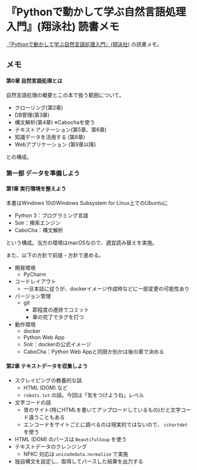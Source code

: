 # 『Pythonで動かして学ぶ自然言語処理入門』(翔泳社) 読書メモ

[『Pythonで動かして学ぶ自然言語処理入門』(翔泳社)](https://www.shoeisha.co.jp/book/detail/9784798156668) の読書メモ。

## メモ

#### 第0章 自然言語処理とは

自然言語処理の概要とこの本で扱う範囲について。

* クローリング(第2章)
* DB管理(第3章)
* 構文解析(第4章) ※Cabochaを使う
* テキストアノテーション(第5章、第6章)
* 知識データを活用する (第8章)
* Webアプリケーション (第9章以降)

との構成。


### 第一部 データを準備しよう

#### 第1章 実行環境を整えよう

本書はWindows 10のWindows Subsystem for Linux上でのUbuntuに

* Python 3：プログラミング言語
* Solr：検索エンジン
* CaboCha：構文解析

という構成。当方の環境はmacOSなので、適宜読み替えを実施。

また、以下の方針で前提・方針で進める。

* 開発環境
    * PyCharm
* コードレイアウト
    * 一旦本誌に従うが、dockerイメージ作成時などに一部変更の可能性あり
* バージョン管理
    *  git
        * 節程度の進捗でコミット
        * 章の完了でタグを打つ
* 動作環境
    * docker
    * Python Web App
    * Solr：dockerの公式イメージ
    * CaboCha：Python Web Appと同居か別かは後の章で決める


#### 第2章 テキストデータを収集しよう

* スクレイピングの教養的な話
    * HTML (DOM) など
    * `robots.txt` の話。今回は「気をつけようね」レベル
* 文字コードの話
    * 昔のサイト(特にHTMLを書いてアップロードしているもの)だと文字コード違うこともある
    * エンコードをサイトごとに調べるのは現実的ではないので、 `cchartdet` を使う
* HTML (DOM) のパースは `BeautifulSoup` を使う
* テキストデータのクレンジング
    * NFKC 対応は `unicodedata.normalize` で実施
* 独自構文を設定し、取得してパースした結果を出力する
